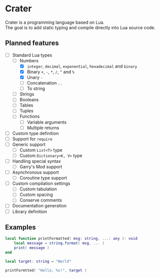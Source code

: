﻿# Crater

Crater is a programming language based on Lua.  
The goal is to add static typing and compile directly into Lua source code.

## Planned features

- [ ] Standard Lua types
  - [ ] Numbers
    - [x] `integer`, `decimal`, `exponential`, `hexadecimal` and `binary`
    - [x] Binary `+`, `-`, `*`, `/`, `^` and `%`
    - [x] Unary `-`
    - [ ] Concatenation `..`
    - [ ] To string
  - [ ] Strings
  - [ ] Booleans
  - [ ] Tables
  - [ ] Tuples
  - [ ] Functions
    - [ ] Variable arguments
    - [ ] Multiple returns
- [ ] Custom type definition
- [ ] Support for `require`
- [ ] Generic support
  - [ ] Custom `List<T>` type
  - [ ] Custom `Dictionary<K, V>` type
- [ ] Handling special syntax
  - [ ] Garry's Mod support
- [ ] Asynchronous support
  - [ ] Coroutine type support
- [ ] Custom compilation settings
  - [ ] Custom tabulation
  - [ ] Custom spacing
  - [ ] Conserve comments
- [ ] Documentation generation
- [ ] Library definition

## Examples

```lua
local function printFormatted( msg: string, ...: any ): void
    local message = string.format( msg, ... )
    print( message )
end

local target: string = "World"

printFormtted( "Hello, %s!", target )
```
